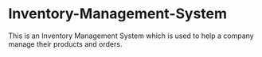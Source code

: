 # Inventory-Management-System
This is an Inventory Management System which is used to help a company manage their products and orders. 

